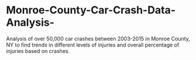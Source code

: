 # Monroe-County-Car-Crash-Data-Analysis-
Analysis of over 50,000 car crashes between 2003-2015 in Monroe County, NY to find trends in different levels of injuries and overall percentage of injuries based on crashes.
